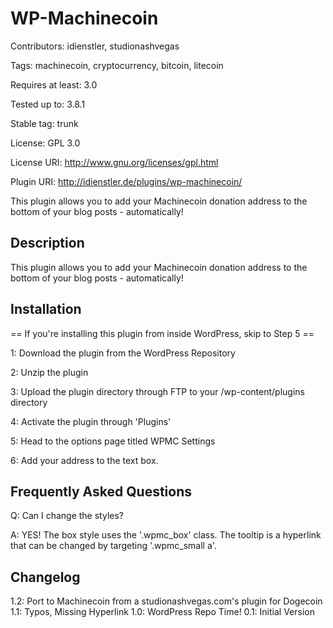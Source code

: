 # WP-Machinecoin

Contributors: idienstler, studionashvegas

Tags: machinecoin, cryptocurrency, bitcoin, litecoin

Requires at least: 3.0

Tested up to: 3.8.1

Stable tag: trunk

License: GPL 3.0

License URI: http://www.gnu.org/licenses/gpl.html

Plugin URI: http://idienstler.de/plugins/wp-machinecoin/

This plugin allows you to add your Machinecoin donation address to the bottom of your blog posts - automatically!

## Description
This plugin allows you to add your Machinecoin donation address to the bottom of your blog posts - automatically!

## Installation
== If you\'re installing this plugin from inside WordPress, skip to Step 5 ==

1: Download the plugin from the WordPress Repository

2: Unzip the plugin

3: Upload the plugin directory through FTP to your /wp-content/plugins directory

4: Activate the plugin through \'Plugins\'

5: Head to the options page titled WPMC Settings

6: Add your address to the text box.

## Frequently Asked Questions
Q: Can I change the styles?

A: YES!  The box style uses the \'.wpmc_box\' class.  The tooltip is a hyperlink that can be changed by targeting \'.wpmc_small a\'.

## Changelog
1.2: Port to Machinecoin from a studionashvegas.com's plugin for Dogecoin
1.1: Typos, Missing Hyperlink
1.0: WordPress Repo Time!
0.1: Initial Version
